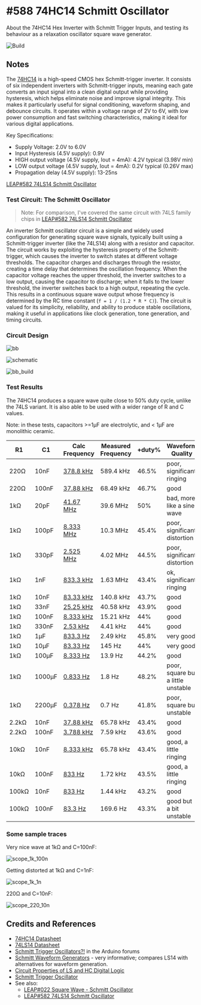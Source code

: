 # #588 74HC14 Schmitt Oscillator

About the 74HC14 Hex Inverter with Schmitt Trigger Inputs, and testing its behaviour as a relaxation oscillator square wave generator.

![Build](./assets/SchmittOscillator_build.jpg?raw=true)

## Notes

The [74HC14](https://www.futurlec.com/74HC/74HC14.shtml) is a high-speed CMOS hex Schmitt-trigger inverter. It consists of six independent inverters with Schmitt-trigger inputs, meaning each gate converts an input signal into a clean digital output while providing hysteresis, which helps eliminate noise and improve signal integrity. This makes it particularly useful for signal conditioning, waveform shaping, and debounce circuits. It operates within a voltage range of 2V to 6V, with low power consumption and fast switching characteristics, making it ideal for various digital applications.

Key Specifications:

* Supply Voltage: 2.0V to 6.0V
* Input Hysteresis (4.5V supply): 0.9V
* HIGH output voltage (4.5V supply, Iout = 4mA): 4.2V typical (3.98V min)
* LOW output voltage (4.5V supply, Iout = 4mA): 0.2V typical (0.26V max)
* Propagation delay (4.5V supply): 13-25ns

[LEAP#582 74LS14 Schmitt Oscillator](https://leap.tardate.com/electronics101/74ls14/schmittoscillator/)

### Test Circuit: The Schmitt Oscillator

> Note: For comparison, I've covered the same circuit with 74LS family chips in [LEAP#582 74LS14 Schmitt Oscillator](https://leap.tardate.com/electronics101/74ls14/schmittoscillator/)

An inverter Schmitt oscillator circuit is a simple and widely used configuration for generating square wave signals, typically built using a Schmitt-trigger inverter (like the 74LS14) along with a resistor and capacitor. The circuit works by exploiting the hysteresis property of the Schmitt-trigger, which causes the inverter to switch states at different voltage thresholds. The capacitor charges and discharges through the resistor, creating a time delay that determines the oscillation frequency. When the capacitor voltage reaches the upper threshold, the inverter switches to a low output, causing the capacitor to discharge; when it falls to the lower threshold, the inverter switches back to a high output, repeating the cycle. This results in a continuous square wave output whose frequency is determined by the RC time constant (`f = 1 / (1.2 * R * C)`). The circuit is valued for its simplicity, reliability, and ability to produce stable oscillations, making it useful in applications like clock generation, tone generation, and timing circuits.

### Circuit Design

![bb](./assets/SchmittOscillator_bb.jpg?raw=true)

![schematic](./assets/SchmittOscillator_schematic.jpg?raw=true)

![bb_build](./assets/SchmittOscillator_bb_build.jpg?raw=true)

### Test Results

The 74HC14 produces a square wave quite close to 50% duty cycle, unlike the 74LS variant.
It is also able to be used with a wider range of R and C values.

Note: in these tests, capacitors >=1µF are electrolytic, and < 1µF are monolithic ceramic.

| R1    | C1     | Calc Frequency                                                                      | Measured Frequency | +duty% | Waveform Quality |
|-------|--------|-------------------------------------------------------------------------------------|--------------------|--------|------------------|
| 220Ω  | 10nF   | [378.8 kHz](https://www.wolframalpha.com/input?i=1%2F%281.2*220%CE%A9*10nF%29)      | 589.4 kHz          | 46.5%  | poor, significant ringing |
| 220Ω  | 100nF  | [37.88 kHz](https://www.wolframalpha.com/input?i=1%2F%281.2*220%CE%A9*100nF%29)     | 68.49 kHz          | 46.7%  | good  |
| 1kΩ   | 20pF   | [41.67 MHz](https://www.wolframalpha.com/input?i=1%2F%281.2*1k%CE%A9*20pF%29)       |  39.6 MHz          | 50%    | bad, more like a sine wave  |
| 1kΩ   | 100pF  | [8.333 MHz](https://www.wolframalpha.com/input?i=1%2F%281.2*1k%CE%A9*100pF%29)      |  10.3 MHz          | 45.4%  | poor, significant distortion |
| 1kΩ   | 330pF  | [2.525 MHz](https://www.wolframalpha.com/input?i=1%2F%281.2*1k%CE%A9*330pF%29)      |  4.02 MHz          | 44.5%  | poor, significant distortion |
| 1kΩ   | 1nF    | [833.3 kHz](https://www.wolframalpha.com/input?i=1%2F%281.2*1k%CE%A9*1nF%29)        |  1.63 MHz          | 43.4%  | ok, significant ringing |
| 1kΩ   | 10nF   | [83.33 kHz](https://www.wolframalpha.com/input?i=1%2F%281.2*1k%CE%A9*10nF%29)       | 140.8 kHz          | 43.7%  | good |
| 1kΩ   | 33nF   | [25.25 kHz](https://www.wolframalpha.com/input?i=1%2F%281.2*1k%CE%A9*33nF%29)       | 40.58 kHz          | 43.9%  | good  |
| 1kΩ   | 100nF  | [8.333 kHz](https://www.wolframalpha.com/input?i=1%2F%281.2*1k%CE%A9*100nF%29)      | 15.21 kHz          | 44%    | good |
| 1kΩ   | 330nF  | [2.53 kHz](https://www.wolframalpha.com/input?i=1%2F%281.2*1k%CE%A9*330nF%29)       |  4.41 kHz          | 44%    | good |
| 1kΩ   | 1µF    | [833.3 Hz](https://www.wolframalpha.com/input?i=1%2F%281.2*1k%CE%A9*1%C2%B5F%29)    |  2.49 kHz          | 45.8%  | very good  |
| 1kΩ   | 10µF   | [83.33 Hz](https://www.wolframalpha.com/input?i=1%2F%281.2*1k%CE%A9*10%C2%B5F%29)   |    145 Hz          | 44%    | very good |
| 1kΩ   | 100µF  | [8.333 Hz](https://www.wolframalpha.com/input?i=1%2F%281.2*1k%CE%A9*100%C2%B5F%29)  |   13.9 Hz          | 44.2%  | good |
| 1kΩ   | 1000µF | [0.833 Hz](https://www.wolframalpha.com/input?i=1%2F%281.2*1k%CE%A9*1000%C2%B5F%29) |    1.8 Hz          | 48.2%  | poor, square but a little unstable |
| 1kΩ   | 2200µF | [0.378 Hz](https://www.wolframalpha.com/input?i=1%2F%281.2*1k%CE%A9*2200%C2%B5F%29) |    0.7 Hz          | 41.8%  | poor, square but unstable |
| 2.2kΩ | 10nF   | [37.88 kHz](https://www.wolframalpha.com/input?i=1%2F%281.2*2.2k%CE%A9*10nF%29)     | 65.78 kHz          | 43.4%  | good |
| 2.2kΩ | 100nF  | [3.788 kHz](https://www.wolframalpha.com/input?i=1%2F%281.2*2.2k%CE%A9*100nF%29)    |  7.59 kHz          | 43.6%  | good |
| 10kΩ  | 10nF   | [8.333 kHz](https://www.wolframalpha.com/input?i=1%2F%281.2*10k%CE%A9*10nF%29)      | 65.78 kHz          | 43.4%  | good, a little ringing |
| 10kΩ  | 100nF  | [833 Hz](https://www.wolframalpha.com/input?i=1%2F%281.2*10k%CE%A9*100nF%29)        |  1.72 kHz          | 43.5%  | good, a little ringing |
| 100kΩ | 10nF   | [833 Hz](https://www.wolframalpha.com/input?i=1%2F%281.2*100k%CE%A9*10nF%29)        |  1.44 kHz          | 43.2%  | good |
| 100kΩ | 100nF  | [83.3 Hz](https://www.wolframalpha.com/input?i=1%2F%281.2*100k%CE%A9*100nF%29)      |  169.6 Hz          | 43.3%  | good but a bit unstable |

### Some sample traces

Very nice wave at 1kΩ and C=100nF:

![scope_1k_100n](./assets/scope_1k_100n.gif)

Getting distorted at 1kΩ and C=1nF:

![scope_1k_1n](./assets/scope_1k_1n.gif)

220Ω and C=10nF:

![scope_220_10n](./assets/scope_220_10n.gif)

## Credits and References

* [74HC14 Datasheet](https://www.futurlec.com/74HC/74HC14.shtml)
* [74LS14 Datasheet](https://www.futurlec.com/74LS/74LS14.shtml)
* [Schmitt Trigger Oscillators?!](https://forum.arduino.cc/t/schmitt-trigger-oscillators/144197) in the Arduino forums
* [Schmitt Waveform Generators](https://www.electronics-tutorials.ws/waveforms/generators.html) - very informative; compares LS14 with alternatives for waveform generation.
* [Circuit Properties of LS and HC Digital Logic](https://mysite.du.edu/~etuttle/electron/elect13.htm)
* [Schmitt Trigger Oscillator](https://electronics-course.com/schmitt-trigger-oscillator)
* See also:
    * [LEAP#022 Square Wave - Schmitt Oscillator](https://leap.tardate.com/electronics101/oscillators/schmittoscillator/)
    * [LEAP#582 74LS14 Schmitt Oscillator](https://leap.tardate.com/electronics101/74ls14/schmittoscillator/)
